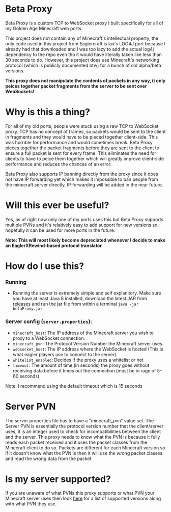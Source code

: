 # Beta Proxy

Beta Proxy is a custom TCP to WebSocket proxy I built specifically for all of my Golden Age Minecraft web ports.

This project does not contain any of Minecraft's intellectual property, the only code used in this project from Eaglercraft is lax's LOG4J port because I already had that downloaded and I was too lazy to add the actual log4j dependency to the repo even tho it would have literally taken like less than 30 seconds to do. However, this project does use Minecraft's networking protocol (which is publicly documented btw) for a bunch of old alpha/beta versions. 

**This proxy does not manipulate the contents of packets in any way, it only peices together packet fragments from the server to be sent over WebSockets!**

# Why is this a thing?

For all of my old ports, people were stuck using a raw TCP to WebSocket proxy. TCP has no concept of frames, so packets would be sent to the client in fragments and they would have to be pieced together client-side. This was horrible for performance and would sometimes break. Beta Proxy pieces together the packet fragments before they are sent to the client to ensure a full packet is sent for every frame. This eliminates the need for clients to have to peice them together which will greatly improve client-side performance and reduces the chances of an error.

Beta Proxy also supports IP banning directly from the proxy since it does not have IP forwarding yet which makes it impossible to ban people from the minecraft server directly, IP forwarding will be added in the near future.

# Will this ever be useful?

Yes, as of right now only one of my ports uses this but Beta Proxy supports multiple PVNs and it's relatively easy to add support for new versions so hopefully it can be used for more ports in the future.

**Note: This will most likely become depreciated whenever I decide to make an EaglerXRewind-based protocol translator**

# How do I use this?

### Running
  - Running the server is extremely simple and self explanitory. Make sure you have at least Java 8 installed, download the latest JAR from [releases](https://github.com/PeytonPlayz595/betaProxy/releases) and run the jar file from within a terminal `java -jar betaProxy.jar` 

### Server config (`server.properties`):
  - `minecraft_host`: The IP address of the Minecraft server you wish to proxy to a WebSocket connection.
  - `minecraft_pvn`: The Protocol Version Number the Minecraft server uses.
  - `websocket_host`: The IP address where the WebSocket is hosted (This is what eagler players use to connect to the server).
  - `whitelist_enabled`: Decides if the proxy uses a whitelist or not
  - `timeout`: The amount of time (in seconds) the proxy goes without receiving data before it times out the connection (must be in rage of 5-60 seconds)

Note: I recommend using the default timeout which is 15 seconds

# Server PVN

The server properties file has to have a "minecraft_pvn" value set. The Server PVN is essentially the protocol version number that the client/server uses, it is an integer used to check for incompatibilities between the client and the server. This proxy needs to know what the PVN is because it fully reads each packet received and it uses the packet classes from the Minecraft client to do so. Packets are different for each Minecraft version so if it doesn't know what the PVN is then it will use the wrong packet classes and read the wrong data from the packet.

# Is my server supported?

If you are unaware of what PVNs this proxy supports or what PVN your Minecraft server uses then look [here](PVN_MAPPINGS.txt) for a list of supported versions along with what PVN they use.
